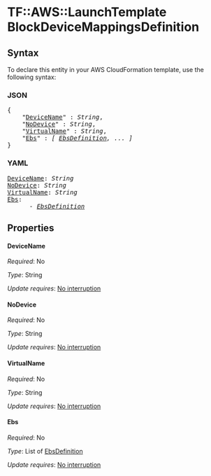 # TF::AWS::LaunchTemplate BlockDeviceMappingsDefinition

## Syntax

To declare this entity in your AWS CloudFormation template, use the following syntax:

### JSON

<pre>
{
    "<a href="#devicename" title="DeviceName">DeviceName</a>" : <i>String</i>,
    "<a href="#nodevice" title="NoDevice">NoDevice</a>" : <i>String</i>,
    "<a href="#virtualname" title="VirtualName">VirtualName</a>" : <i>String</i>,
    "<a href="#ebs" title="Ebs">Ebs</a>" : <i>[ <a href="ebsdefinition.md">EbsDefinition</a>, ... ]</i>
}
</pre>

### YAML

<pre>
<a href="#devicename" title="DeviceName">DeviceName</a>: <i>String</i>
<a href="#nodevice" title="NoDevice">NoDevice</a>: <i>String</i>
<a href="#virtualname" title="VirtualName">VirtualName</a>: <i>String</i>
<a href="#ebs" title="Ebs">Ebs</a>: <i>
      - <a href="ebsdefinition.md">EbsDefinition</a></i>
</pre>

## Properties

#### DeviceName

_Required_: No

_Type_: String

_Update requires_: [No interruption](https://docs.aws.amazon.com/AWSCloudFormation/latest/UserGuide/using-cfn-updating-stacks-update-behaviors.html#update-no-interrupt)

#### NoDevice

_Required_: No

_Type_: String

_Update requires_: [No interruption](https://docs.aws.amazon.com/AWSCloudFormation/latest/UserGuide/using-cfn-updating-stacks-update-behaviors.html#update-no-interrupt)

#### VirtualName

_Required_: No

_Type_: String

_Update requires_: [No interruption](https://docs.aws.amazon.com/AWSCloudFormation/latest/UserGuide/using-cfn-updating-stacks-update-behaviors.html#update-no-interrupt)

#### Ebs

_Required_: No

_Type_: List of <a href="ebsdefinition.md">EbsDefinition</a>

_Update requires_: [No interruption](https://docs.aws.amazon.com/AWSCloudFormation/latest/UserGuide/using-cfn-updating-stacks-update-behaviors.html#update-no-interrupt)

